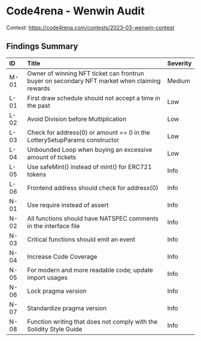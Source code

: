 # Code4rena - Wenwin Audit

Contest: https://code4rena.com/contests/2023-03-wenwin-contest

## Findings Summary

| ID   | Title                                                                                        | Severity |
| :--- | :------------------------------------------------------------------------------------------- | :------- |
| M-01 | Owner of winning NFT ticket can frontrun buyer on secondary NFT market when claiming rewards | Medium   |
| L-01 | First draw schedule should not accept a time in the past                                     | Low      |
| L-02 | Avoid Division before Multiplication                                                         | Low      |
| L-03 | Check for address(0) or amount == 0 in the LotterySetupParams constructor                    | Low      |
| L-04 | Unbounded Loop when buying an excessive amount of tickets                                    | Low      |
| L-05 | Use safeMint() instead of mint() for ERC721 tokens                                           | Info     |
| L-06 | Frontend address should check for address(0)                                                 | Info     |
| N-01 | Use require instead of assert                                                                | Info     |
| N-02 | All functions should have NATSPEC comments in the interface file                             | Info     |
| N-03 | Critical functions should emit an event                                                      | Info     |
| N-04 | Increase Code Coverage                                                                       | Info     |
| N-05 | For modern and more readable code; update import usages                                      | Info     |
| N-06 | Lock pragma version                                                                          | Info     |
| N-07 | Standardize pragma version                                                                   | Info     |
| N-08 | Function writing that does not comply with the Solidity Style Guide                          | Info     |

